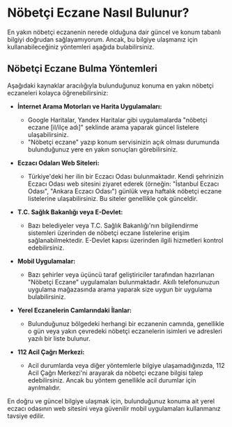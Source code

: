 # Nöbetçi Eczane Nasıl Bulunur?

En yakın nöbetçi eczanenin nerede olduğuna dair güncel ve konum tabanlı bilgiyi doğrudan sağlayamıyorum. Ancak, bu bilgiye ulaşmanız için kullanabileceğiniz yöntemleri aşağıda bulabilirsiniz.

## Nöbetçi Eczane Bulma Yöntemleri

Aşağıdaki kaynaklar aracılığıyla bulunduğunuz konuma en yakın nöbetçi eczaneleri kolayca öğrenebilirsiniz:

*   **İnternet Arama Motorları ve Harita Uygulamaları:**
    *   Google Haritalar, Yandex Haritalar gibi uygulamalarda "nöbetçi eczane [il/ilçe adı]" şeklinde arama yaparak güncel listelere ulaşabilirsiniz.
    *   "Nöbetçi eczane" yazıp konum servisinizin açık olması durumunda bulunduğunuz yere en yakın sonuçları görebilirsiniz.

*   **Eczacı Odaları Web Siteleri:**
    *   Türkiye'deki her ilin bir Eczacı Odası bulunmaktadır. Kendi şehrinizin Eczacı Odası web sitesini ziyaret ederek (örneğin: "İstanbul Eczacı Odası", "Ankara Eczacı Odası") günlük veya haftalık nöbetçi eczane listelerine ulaşabilirsiniz. Bu siteler genellikle çok günceldir.

*   **T.C. Sağlık Bakanlığı veya E-Devlet:**
    *   Bazı belediyeler veya T.C. Sağlık Bakanlığı'nın bilgilendirme sistemleri üzerinden de nöbetçi eczane listelerine erişim sağlanabilmektedir. E-Devlet kapısı üzerinden ilgili hizmetleri kontrol edebilirsiniz.

*   **Mobil Uygulamalar:**
    *   Bazı şehirler veya üçüncü taraf geliştiriciler tarafından hazırlanan "Nöbetçi Eczane" uygulamaları bulunmaktadır. Akıllı telefonunuzun uygulama mağazasında arama yaparak size uygun bir uygulama bulabilirsiniz.

*   **Yerel Eczanelerin Camlarındaki İlanlar:**
    *   Bulunduğunuz bölgedeki herhangi bir eczanenin camında, genellikle o gün veya yakın çevredeki nöbetçi eczanelerin isimleri ve adresleri yazılı bir liste bulunur.

*   **112 Acil Çağrı Merkezi:**
    *   Acil durumlarda veya diğer yöntemlerle bilgiye ulaşamadığınızda, 112 Acil Çağrı Merkezi'ni arayarak da nöbetçi eczane bilgisi talep edebilirsiniz. Ancak bu yöntem genellikle acil durumlar için ayrılmalıdır.

En doğru ve güncel bilgiye ulaşmak için, bulunduğunuz konuma ait yerel eczacı odasının web sitesini veya güvenilir mobil uygulamaları kullanmanız tavsiye edilir.